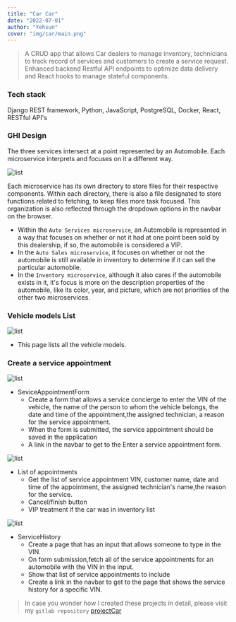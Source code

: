 ```yaml
---
title: "Car Car"
date: "2022-07-01"
author: "Yehsun"
cover: "img/car/main.png"
---
```


> A CRUD app that allows Car dealers to manage inventory, technicians to track record of services and customers to create a service request. Enhanced backend Restful API endpoints to optimize data delivery and React hooks to manage stateful components.

 ### Tech stack
  Django REST framework, Python, JavaScript, PostgreSQL, Docker, React, RESTful API's

### GHI Design
The three services intersect at a point represented by an Automobile. Each microservice interprets and focuses on it a different way. 


![list](/img/car/designMap.png)

Each microservice has its own directory to store files for their respective components. Within each directory, there is also a file designated to store functions related to fetching, to keep files more task focused. This organization is also reflected through the dropdown options in the navbar on the browser.

* Within the `Auto Services microservice`, an Automobile is represented in a way that focuses on whether or not it had at one point been sold by this dealership, if so, the automobile is considered a VIP.
* In the `Auto Sales microservice`, it focuses on whether or not the automobile is still available in inventory to determine if it can sell the particular automobile.
* In the `Inventory microservice`, although it also cares if the automobile exists in it, it's focus is more on the description properties of the automobile, like its color, year, and picture, which are not priorities of the other two microservices.

### Vehicle models List
![list](/img/car/inventory.png)
* This page lists all the vehicle models.

### Create a service appointment
![list](/img/car/appointmentForm.png)
* SeviceAppointmentForm
  - Create a form that allows a service concierge to enter the VIN of the vehicle, the name of the person to whom the vehicle belongs, the date and time of the appointment,the assigned technician, a reason for the service appointment.
  -  When the form is submitted, the service appointment should be saved in the application
  -  A  link in the navbar to get to the Enter a service appointment form.


![list](/img/car/appointmentList.png)
* List of appointments 
    - Get the list of service appointment VIN, customer name, date and time of the appointment, the assigned technician's name,the reason for the service.
    - Cancel/finish button
    - VIP treatment if the car was in inventory list

![list](/img/car/searchBar.png)
* ServiceHistory
  - Create a page that has an input that allows someone to type in the VIN.
  - On form submission,fetch all of the service appointments for an automobile with the VIN in the input.
  - Show that list of service appointments to include
  - Create a link in the navbar to get to the page that shows the service history for a specific VIN.

> In case you wonder how I created these projects in detail, please visit my `gitlab repository` [ projectCar](https://gitlab.com/yehsunkang/projectcar)